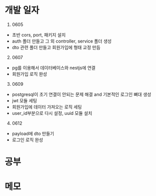 # 개발 일자

1. 0605

  - 초반 cors, port, 패키지 설치 
  - auth 폴더 만들고 그 외 controller, service 폴더 생성
  - dto 관련 폴더 만들고 회원가입에 형태 교정 만듬

2. 0607

  - pg를 이용해서 데이터베이스와 nestjs에 연결
  - 회원가입 로직 완성

3. 0609

  - postgresql이 초기 연결이 안되는 문제 해결 and 기본적인 로그인 뼈대 생성
  - jwt 모듈 세팅 
  - 회원가입에 데이터 가져오는 로직 세팅
  - user_id부분으로 다시 설정, uuid 모듈 설치

4. 0612

  - payload에 dto 만들기
  - 로그인 로직 완성

# 공부

# 메모

